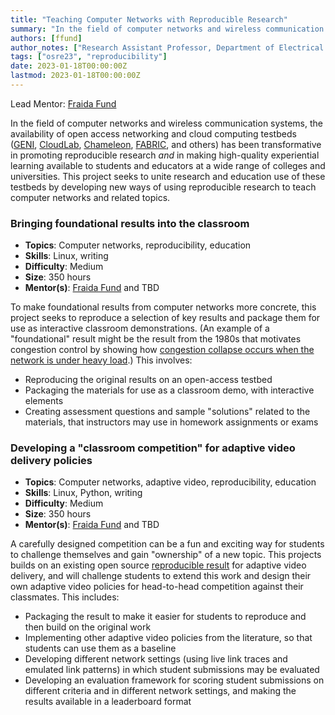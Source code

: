 ```yaml
---
title: "Teaching Computer Networks with Reproducible Research"
summary: "In the field of computer networks and wireless communication systems, the availability of open access networking and cloud computing testbeds ([GENI](https://portal.geni.net/), [CloudLab](https://cloudlab.us/), [Chameleon](https://chameleoncloud.org/), [FABRIC](https://fabric-testbed.net/), and others) has been transformative in promoting reproducible research *and* in making high-quality experiential learning available to students and educators at a wide range of colleges and universities."
authors: [ffund]
author_notes: ["Research Assistant Professor, Department of Electrical and Computer Engineering, New York University"]
tags: ["osre23", "reproducibility"]
date: 2023-01-18T00:00:00Z
lastmod: 2023-01-18T00:00:00Z
---
```


Lead Mentor: [Fraida Fund](mailto:ffund@nyu.edu) 

In the field of computer networks and wireless communication systems, the availability of open access networking and cloud computing testbeds ([GENI](https://portal.geni.net/), [CloudLab](https://cloudlab.us/), [Chameleon](https://chameleoncloud.org/), [FABRIC](https://fabric-testbed.net/), and others) has been transformative in promoting reproducible research *and* in making high-quality experiential learning available to students and educators at a wide range of colleges and universities. This project seeks to unite research and education use of these testbeds by developing new ways of using reproducible research to teach computer networks and related topics.

### Bringing foundational results into the classroom

* **Topics**: Computer networks, reproducibility, education
* **Skills**: Linux, writing
* **Difficulty**: Medium
* **Size**: 350 hours
* **Mentor(s)**: [Fraida Fund](mailto:ffund@nyu.edu) and TBD

To make foundational results from computer networks more concrete, this project seeks to reproduce a selection of key results and package them for use as interactive classroom demonstrations. (An example of a "foundational" result might be the result from the 1980s that motivates congestion control by showing how [congestion collapse occurs when the network is under heavy load](http://dx.doi.org/10.1016/0169-7552(89)90019-6).) This involves:


* Reproducing the original results on an open-access testbed
* Packaging the materials for use as a classroom demo, with interactive elements
* Creating assessment questions and sample "solutions" related to the materials, that instructors may use in homework assignments or exams


### Developing a "classroom competition" for adaptive video delivery policies

* **Topics**: Computer networks, adaptive video, reproducibility, education
* **Skills**: Linux, Python, writing
* **Difficulty**: Medium
* **Size**: 350 hours
* **Mentor(s)**: [Fraida Fund](mailto:ffund@nyu.edu) and TBD

A carefully designed competition can be a fun and exciting way for students to challenge themselves and gain "ownership" of a new topic. This projects builds on an existing open source [reproducible result](https://witestlab.poly.edu/blog/adaptive-video-reproducing/) for adaptive video delivery, and will challenge students to extend this work and design their own adaptive video policies for head-to-head competition against their classmates. This includes:

* Packaging the result to make it easier for students to reproduce and then build on the original work
* Implementing other adaptive video policies from the literature, so that students can use them as a baseline
* Developing different network settings (using live link traces and emulated link patterns) in which student submissions may be evaluated
* Developing an evaluation framework for scoring student submissions on different criteria and in different network settings, and making the results available in a leaderboard format

